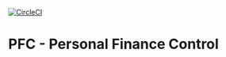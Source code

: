 [![CircleCI](https://circleci.com/gh/fredbrasils/finperson.svg?style=svg)](https://circleci.com/gh/fredbrasils/finperson)

# PFC - Personal Finance Control


